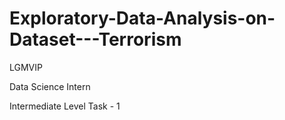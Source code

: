 # Exploratory-Data-Analysis-on-Dataset---Terrorism

LGMVIP

Data Science Intern

Intermediate Level Task - 1
